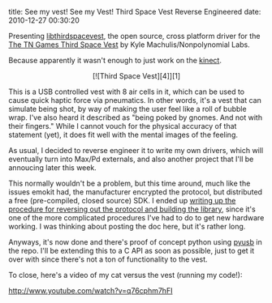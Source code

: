 title: See my vest! See my Vest! Third Space Vest Reverse Engineered
date: 2010-12-27 00:30:20


Presenting [libthirdspacevest][6], the open source, cross platform
driver for the [The TN Games Third Space Vest][1] by Kyle
Machulis/Nonpolynomial Labs. 

Because apparently it wasn't enough to just work on the [kinect][5].

<CENTER markdown='1'>[![Third Space Vest][4]][1]</CENTER>

This is a USB controlled vest with 8 air cells in it, which can be
used to cause quick haptic force via pneumatics. In other words, it's
a vest that can simulate being shot, by way of making the user feel
like a roll of bubble wrap. I've also heard it described as "being
poked by gnomes. And not with their fingers." While I cannot vouch for
the physical accuracy of that statement (yet), it does fit well with
the mental images of the feeling.

As usual, I decided to reverse engineer it to write my own drivers,
which will eventually turn into Max/Pd externals, and also another
project that I'll be annoucing later this week.

This normally wouldn't be a problem, but this time around, much like
the issues emokit had, the manufacturer encrypted the protocol, but
distributed a free (pre-compiled, closed source) SDK. I ended up
[writing up the procedure for reversing out the protocol and building the library][2],
since it's one of the more complicated procedures I've had to do to
get new hardware working. I was thinking about posting the doc here,
but it's rather long.

Anyways, it's now done and there's proof of concept python using
[pyusb][3] in the repo. I'll be extending this to a C API as soon as
possible, just to get it over with since there's not a ton of
functionality to the vest.

To close, here's a video of my cat versus the vest (running my code!):

http://www.youtube.com/watch?v=q76cphm7hFI

[1]: http://www.tngames.com
[2]: https://github.com/qdot/libthirdspacevest/blob/master/doc/third_space_vest_reverse_engineering.asciidoc
[3]: http://pyusb.berlios.de/
[4]: http://images.nonpolynomial.com/nonpolynomial.com/blog/thirdspacevest.jpg
[5]: http://www.openkinect.org
[6]: http://github.com/qdot/libthirdspacevest/
